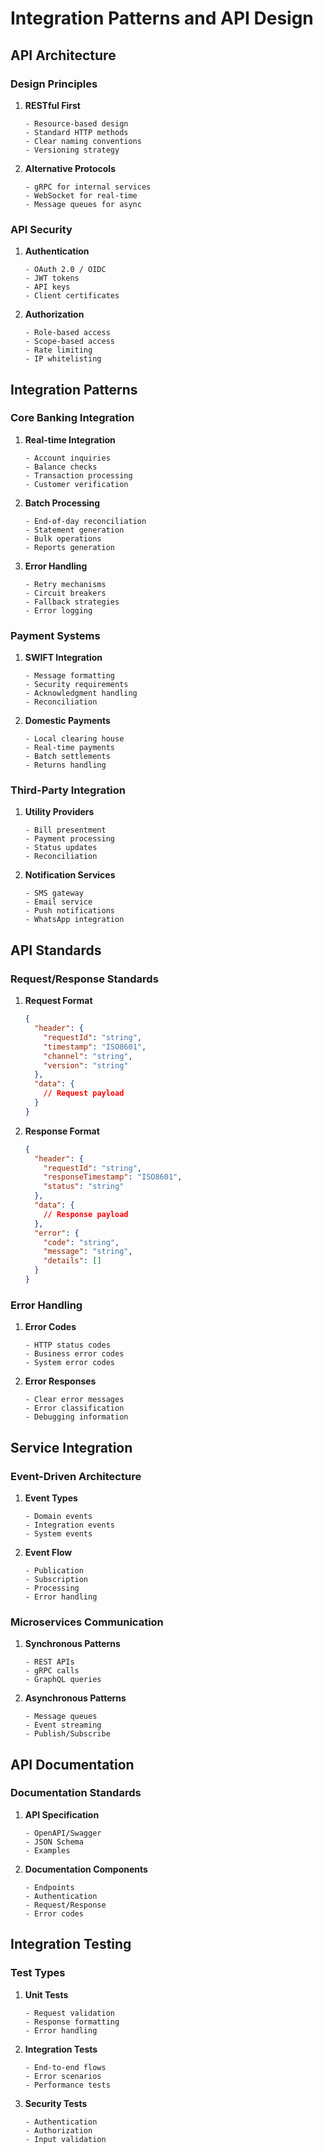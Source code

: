# Integration Patterns and API Design

## API Architecture

### Design Principles

1. **RESTful First**
   ```
   - Resource-based design
   - Standard HTTP methods
   - Clear naming conventions
   - Versioning strategy
   ```

2. **Alternative Protocols**
   ```
   - gRPC for internal services
   - WebSocket for real-time
   - Message queues for async
   ```

### API Security

1. **Authentication**
   ```
   - OAuth 2.0 / OIDC
   - JWT tokens
   - API keys
   - Client certificates
   ```

2. **Authorization**
   ```
   - Role-based access
   - Scope-based access
   - Rate limiting
   - IP whitelisting
   ```

## Integration Patterns

### Core Banking Integration

1. **Real-time Integration**
   ```
   - Account inquiries
   - Balance checks
   - Transaction processing
   - Customer verification
   ```

2. **Batch Processing**
   ```
   - End-of-day reconciliation
   - Statement generation
   - Bulk operations
   - Reports generation
   ```

3. **Error Handling**
   ```
   - Retry mechanisms
   - Circuit breakers
   - Fallback strategies
   - Error logging
   ```

### Payment Systems

1. **SWIFT Integration**
   ```
   - Message formatting
   - Security requirements
   - Acknowledgment handling
   - Reconciliation
   ```

2. **Domestic Payments**
   ```
   - Local clearing house
   - Real-time payments
   - Batch settlements
   - Returns handling
   ```

### Third-Party Integration

1. **Utility Providers**
   ```
   - Bill presentment
   - Payment processing
   - Status updates
   - Reconciliation
   ```

2. **Notification Services**
   ```
   - SMS gateway
   - Email service
   - Push notifications
   - WhatsApp integration
   ```

## API Standards

### Request/Response Standards

1. **Request Format**
   ```json
   {
     "header": {
       "requestId": "string",
       "timestamp": "ISO8601",
       "channel": "string",
       "version": "string"
     },
     "data": {
       // Request payload
     }
   }
   ```

2. **Response Format**
   ```json
   {
     "header": {
       "requestId": "string",
       "responseTimestamp": "ISO8601",
       "status": "string"
     },
     "data": {
       // Response payload
     },
     "error": {
       "code": "string",
       "message": "string",
       "details": []
     }
   }
   ```

### Error Handling

1. **Error Codes**
   ```
   - HTTP status codes
   - Business error codes
   - System error codes
   ```

2. **Error Responses**
   ```
   - Clear error messages
   - Error classification
   - Debugging information
   ```

## Service Integration

### Event-Driven Architecture

1. **Event Types**
   ```
   - Domain events
   - Integration events
   - System events
   ```

2. **Event Flow**
   ```
   - Publication
   - Subscription
   - Processing
   - Error handling
   ```

### Microservices Communication

1. **Synchronous Patterns**
   ```
   - REST APIs
   - gRPC calls
   - GraphQL queries
   ```

2. **Asynchronous Patterns**
   ```
   - Message queues
   - Event streaming
   - Publish/Subscribe
   ```

## API Documentation

### Documentation Standards

1. **API Specification**
   ```
   - OpenAPI/Swagger
   - JSON Schema
   - Examples
   ```

2. **Documentation Components**
   ```
   - Endpoints
   - Authentication
   - Request/Response
   - Error codes
   ```

## Integration Testing

### Test Types

1. **Unit Tests**
   ```
   - Request validation
   - Response formatting
   - Error handling
   ```

2. **Integration Tests**
   ```
   - End-to-end flows
   - Error scenarios
   - Performance tests
   ```

3. **Security Tests**
   ```
   - Authentication
   - Authorization
   - Input validation
   ```
